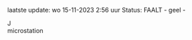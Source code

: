 laatste update: 
wo 15-11-2023  2:56   uur 
Status: FAALT - geel - 
<div class="service R">J</div><div class="service Y">microstation</div>